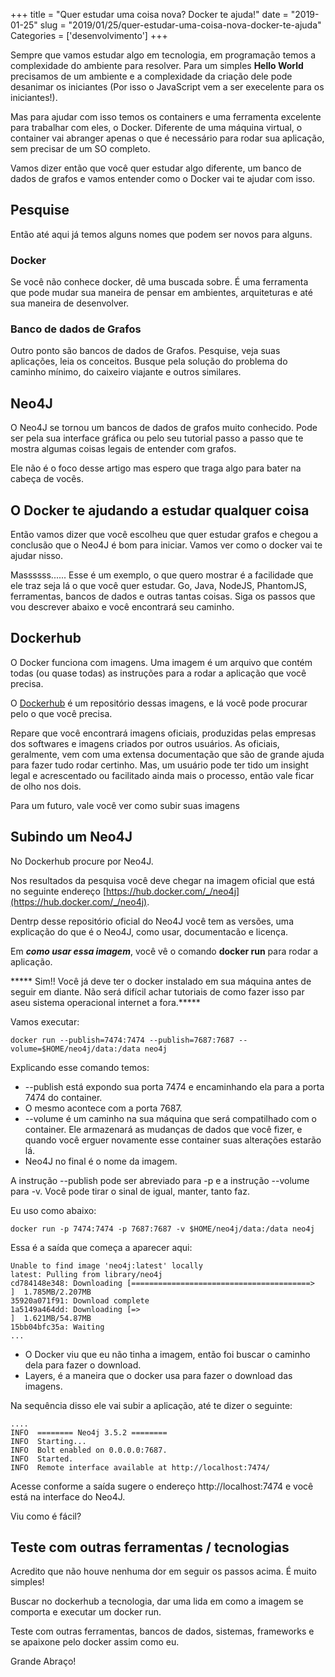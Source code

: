 +++
title = "Quer estudar uma coisa nova? Docker te ajuda!"
date = "2019-01-25"
slug = "2019/01/25/quer-estudar-uma-coisa-nova-docker-te-ajuda"
Categories = ['desenvolvimento']
+++

Sempre que vamos estudar algo em tecnologia, em programação temos a complexidade do ambiente para resolver. Para um simples **Hello World** precisamos de um ambiente e a complexidade da criação dele pode desanimar os iniciantes (Por isso o JavaScript vem a ser execelente para os iniciantes!).

Mas para ajudar com isso temos os containers e uma ferramenta excelente para trabalhar com eles, o Docker. Diferente de uma máquina virtual, o container vai abranger apenas o que é necessário para rodar sua aplicação, sem precisar de um SO completo.

Vamos dizer então que você quer estudar algo diferente, um banco de dados de grafos e vamos entender como o Docker vai te ajudar com isso.

<!--more-->
## Pesquise
Então até aqui já temos alguns nomes que podem ser novos para alguns.

### Docker
Se você não conhece docker, dê uma buscada sobre. É uma ferramenta que pode mudar sua maneira de pensar em ambientes, arquiteturas e até sua maneira de desenvolver.

### Banco de dados de Grafos
Outro ponto são bancos de dados de Grafos. Pesquise, veja suas aplicações, leia os conceitos. Busque pela solução do problema do caminho mínimo, do caixeiro viajante e outros similares.  

## Neo4J
O Neo4J se tornou um bancos de dados de grafos muito conhecido. Pode ser pela sua interface gráfica ou pelo seu tutorial passo a passo que te mostra algumas coisas legais de entender com grafos.

Ele não é o foco desse artigo mas espero que traga algo para bater na cabeça de vocês.

## O Docker te ajudando a estudar qualquer coisa
Então vamos dizer que você escolheu que quer estudar grafos e chegou a conclusão que o Neo4J é bom para iniciar. Vamos ver como o docker vai te ajudar nisso. 

Massssss...... Esse é um exemplo, o que quero mostrar é a facilidade que ele traz seja lá o que você quer estudar. Go, Java, NodeJS, PhantomJS, ferramentas, bancos de dados e outras tantas coisas. Siga os passos que vou descrever abaixo e você encontrará seu caminho.

## Dockerhub
O Docker funciona com imagens. Uma imagem é um arquivo que contém todas (ou quase todas) as instruções para a rodar a aplicação que você precisa.

O [Dockerhub](https://hub.docker.com/) é um repositório dessas imagens, e lá você pode procurar pelo o que você precisa.

Repare que você encontrará imagens oficiais, produzidas pelas empresas dos softwares e imagens criados por outros usuários. As oficiais, geralmente, vem com uma extensa documentação que são de grande ajuda para fazer tudo rodar certinho. Mas, um usuário pode ter tido um insight legal e acrescentado ou facilitado ainda mais o processo, então vale ficar de olho nos dois.

Para um futuro, vale você ver como subir suas imagens

## Subindo um Neo4J
No Dockerhub procure por Neo4J.

Nos resultados da pesquisa você deve chegar na imagem oficial que está no seguinte endereço [https://hub.docker.com/_/neo4j](https://hub.docker.com/_/neo4j).

Dentrp desse repositório oficial do Neo4J você tem as versões, uma explicação do que é o Neo4J, como usar, documentacão e licença.

Em ***como usar essa imagem***, você vê o comando **docker run** para rodar a aplicação.

***** Sim!! Você já deve ter o docker instalado em sua máquina antes de seguir em diante. Não será difícil achar tutoriais de como fazer isso par aseu sistema operacional internet a fora.*****

Vamos executar:

~~~
docker run --publish=7474:7474 --publish=7687:7687 --volume=$HOME/neo4j/data:/data neo4j
~~~

Explicando esse comando temos:

* --publish está expondo sua porta 7474 e encaminhando ela para a porta 7474 do container.
* O mesmo acontece com a porta 7687.
* --volume é um caminho na sua máquina que será compatilhado com o container. Ele armazenará as mudanças de dados que você fizer, e quando você erguer novamente esse container suas alterações estarão lá.
* Neo4J no final é o nome da imagem.

A instrução --publish pode ser abreviado para -p e a instrução --volume para -v. 
Você pode tirar o sinal de igual, manter, tanto faz. 

Eu uso como abaixo:

~~~
docker run -p 7474:7474 -p 7687:7687 -v $HOME/neo4j/data:/data neo4j
~~~

Essa é a saída que começa a aparecer aqui:

~~~
Unable to find image 'neo4j:latest' locally
latest: Pulling from library/neo4j
cd784148e348: Downloading [========================================>          ]  1.785MB/2.207MB
35920a071f91: Download complete 
1a5149a464dd: Downloading [=>                                                 ]  1.621MB/54.87MB
15bb04bfc35a: Waiting 
...
~~~

* O Docker viu que eu não tinha a imagem, então foi buscar o caminho dela para fazer o download.
* Layers, é a maneira que o docker usa para fazer o download das imagens.

Na sequência disso ele vai subir a aplicação, até te dizer o seguinte:

~~~
....
INFO  ======== Neo4j 3.5.2 ========
INFO  Starting...
INFO  Bolt enabled on 0.0.0.0:7687.
INFO  Started.
INFO  Remote interface available at http://localhost:7474/
~~~

Acesse conforme a saída sugere o endereço http://localhost:7474 e você está na interface do Neo4J.

Viu como é fácil?

## Teste com outras ferramentas / tecnologias
Acredito que não houve nenhuma dor em seguir os passos acima. É muito simples!

Buscar no dockerhub a tecnologia, dar uma lida em como a imagem se comporta e executar um docker run.

Teste com outras ferramentas, bancos de dados, sistemas, frameworks e se apaixone pelo docker assim como eu.

Grande Abraço!
